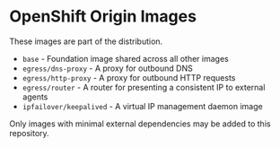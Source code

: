 # OpenShift Origin Images

These images are part of the distribution.

* `base` - Foundation image shared across all other images
* `egress/dns-proxy` - A proxy for outbound DNS
* `egress/http-proxy` - A proxy for outbound HTTP requests
* `egress/router` - A router for presenting a consistent IP to external agents
* `ipfailover/keepalived` - A virtual IP management daemon image

Only images with minimal external dependencies may be added to this repository.
